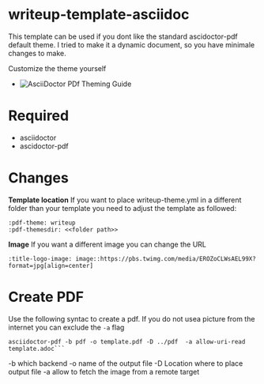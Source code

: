 # writeup-template-asciidoc

This template can be used if you dont like the standard ascidoctor-pdf default theme. I tried to make it a dynamic document, so you have minimale changes to make. 

Customize the theme yourself
* ![AsciiDoctor PDf Theming Guide](https://github.com/asciidoctor/asciidoctor-pdf/blob/master/docs/theming-guide.adoc)



# Required 

* asciidoctor 
* ascidoctor-pdf 

# Changes 
__Template location__
If you want to place writeup-theme.yml in a different folder than your template you need to adjust the template as followed: 

```
:pdf-theme: writeup
:pdf-themesdir: <<folder path>> 
```

__Image__
If you want a different image you can change the URL

```
:title-logo-image: image::https://pbs.twimg.com/media/EROZoCLWsAEL99X?format=jpg[align=center]
```

# Create PDF 
Use the following syntac to create a pdf. If you do not usea picture from the internet you can exclude the ``-a`` flag

```
asciidoctor-pdf -b pdf -o template.pdf -D ../pdf  -a allow-uri-read template.adoc```

```
-b	which backend
-o	name of the output file
-D 	Location where to place output file
-a 	allow to fetch the image from a remote target
```

